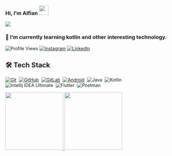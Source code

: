 ### Hi, I’m Alfian <img src="https://raw.githubusercontent.com/MartinHeinz/MartinHeinz/master/wave.gif" width="30px">

<img src="https://raw.githubusercontent.com/Asmit2952/Asmit2952/master/src/header_.png?token=ATQS65TR7ETTG5RLJUDIDBLBN34HE">

### 🌱 I’m currently learning kotlin and other interesting technology.
![Profile Views](https://komarev.com/ghpvc/?username=alfianfakhrudin2)
[![Instagram](https://img.shields.io/badge/--linkedin?label=Instagram&logo=Instagram&style=social)](https://www.instagram.com/yanfk27/) 
[![LinkedIn](https://img.shields.io/badge/--linkedin?label=LinkedIn&logo=LinkedIn&style=social)](https://www.linkedin.com/in/alfian-fakhrudin-9285b5216/) 

## 🛠 Tech Stack
  [![Git](https://img.shields.io/badge/Git-%23F05033.svg?style=flat&logo=git&logoColor=white)](https://git-scm.com/)&nbsp;
  [![GitHub](https://img.shields.io/badge/-GitHub-05122A?style=flat&logo=github)](https://github.com/fachridantm/)&nbsp;
  [![GitLab](https://img.shields.io/badge/-GitLab-%23fc6d26?style=flat&logo=gitlab&logoColor=white)](https://gitlab.com/fachridantm/)&nbsp;
  [![Android](https://img.shields.io/badge/Android-3DDC84?style=flat&logo=android&logoColor=white)](https://developers.google.com/profile/u/103666064181095934220)&nbsp;
  ![Java](https://img.shields.io/badge/Java-%23ED8B00.svg?style=flat&logo=java&logoColor=white)&nbsp;
  ![Kotlin](https://img.shields.io/badge/Kotlin-%230095D5.svg?style=flat&logo=kotlin&logoColor=white)&nbsp;
  ![Intellij IDEA Ultimate](https://img.shields.io/badge/IntelliJ%20IDEA%20Ultimate-000000.svg?style=flat&logo=intellij-idea&logoColor=white)&nbsp;
  ![Flutter](https://img.shields.io/badge/Flutter-%2302569B.svg?style=for-the-badge&logo=Flutter&logoColor=white)&nbsp;
  ![Postman](https://img.shields.io/badge/Postman-FF6C37?style=for-the-badge&logo=postman&logoColor=white)&nbsp;
  
<p align="left">
<a href="https://github.com/alfianfakhrudin2">
  <img height="180em" src="https://github-readme-stats-eight-theta.vercel.app/api?username=alfianfakhrudin2&show_icons=true&theme=algolia&include_all_commits=true&count_private=true"/>
  <img height="180em" src="https://github-readme-stats-eight-theta.vercel.app/api/top-langs/?username=alfianfakhrudin2&layout=compact&langs_count=8&theme=algolia"/>
</a>
</p>
